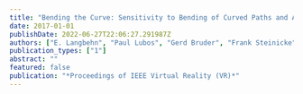 ```yaml
---
title: "Bending the Curve: Sensitivity to Bending of Curved Paths and Application in Room-Scale VR"
date: 2017-01-01
publishDate: 2022-06-27T22:06:27.291987Z
authors: ["E. Langbehn", "Paul Lubos", "Gerd Bruder", "Frank Steinicke"]
publication_types: ["1"]
abstract: ""
featured: false
publication: "*Proceedings of IEEE Virtual Reality (VR)*"
---
```


